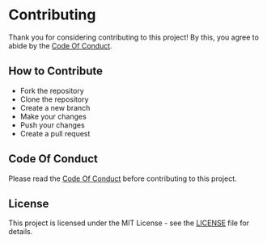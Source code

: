 # Contributing

Thank you for considering contributing to this project! By this, you
agree to abide by the [Code Of Conduct](https://github.com/manthanank/learn-ngrx/blob/main/CODE_OF_CONDUCT.md).

## How to Contribute

- Fork the repository
- Clone the repository
- Create a new branch
- Make your changes
- Push your changes
- Create a pull request

## Code Of Conduct

Please read the [Code Of Conduct](https://github.com/manthanank/learn-ngrx/blob/main/CODE_OF_CONDUCT.md) before contributing to this project.

## License

This project is licensed under the MIT License - see the [LICENSE](https://github.com/manthanank/learn-ngrx/blob/main/LICENSE) file for details.
